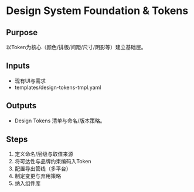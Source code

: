 # Design System Foundation & Tokens

## Purpose

以Token为核心（颜色/排版/间距/尺寸/阴影等）建立基础层。

## Inputs

- 现有UI与需求
- templates/design-tokens-tmpl.yaml

## Outputs

- Design Tokens 清单与命名/版本策略。

## Steps

1. 定义命名/层级与取值来源
2. 将可达性与品牌约束编码入Token
3. 配置导出管线（多平台）
4. 制定变更与弃用策略
5. 纳入组件库
